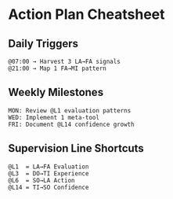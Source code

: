 # Action Plan Cheatsheet

## Daily Triggers
```
@07:00 → Harvest 3 LA→FA signals
@21:00 → Map 1 FA→MI pattern
```

## Weekly Milestones
```
MON: Review @L1 evaluation patterns
WED: Implement 1 meta-tool
FRI: Document @L14 confidence growth
```

## Supervision Line Shortcuts
```
@L1  = LA→FA Evaluation
@L3  = DO→TI Experience
@L6  = SO→LA Action
@L14 = TI→SO Confidence
```
